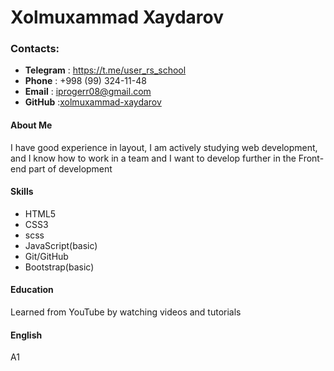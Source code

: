 
# Xolmuxammad Xaydarov


### Contacts:

* __Telegram__ : https://t.me/user_rs_school
* __Phone__ : +998 (99) 324-11-48
* __Email__ : iprogerr08@gmail.com
* __GitHub__ :[xolmuxammad-xaydarov](https://github.com/xolmuxammad-xaydarov "Описание")



#### About Me
I have good experience in layout, I am actively studying web development, and I know how to work in a team 
and I want to develop further in the Front-end part of development

#### Skills
* HTML5
* CSS3
* scss
* JavaScript(basic)
* Git/GitHub
* Bootstrap(basic)

#### Education
Learned from YouTube by watching videos and tutorials

#### English
A1 
